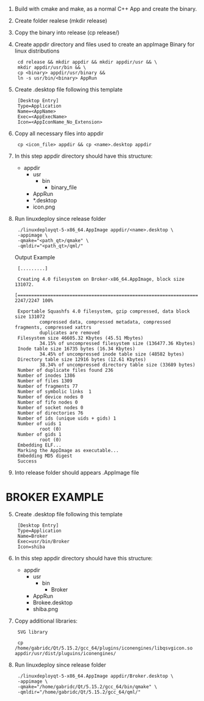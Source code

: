 
1. Build with cmake and make, as a normal C++ App and create the binary.
2. Create folder realese (mkdir release)
3. Copy the binary into release (cp <binary> release/)
4. Create appdir directory and files used to create an appImage Binary for linux distributions

        cd release && mkdir appdir && mkdir appdir/usr && \
        mkdir appdir/usr/bin && \ 
        cp <binary> appdir/usr/binary &&
        ln -s usr/bin/<binary> AppRun

5. Create .desktop file following this template

        [Desktop Entry]
        Type=Application
        Name=<AppName>
        Exec=<AppExecName>
        Icon=<AppIconName_No_Extension>

6. Copy all necessary files into appdir
        
        cp <icon_file> appdir && cp <name>.desktop appdir


7. In this step appdir directory should have this structure:

    - appdir
        - usr
            - bin
                - binary_file
        - AppRun
        - *.desktop
        - icon.png

8. Run linuxdeploy since release folder
        
        ./linuxdeployqt-5-x86_64.AppImage appdir/<name>.desktop \ 
        -appimage \ 
        -qmake="<path_qt>/qmake" \ 
        -qmldir="<path_qt>/qml/"

    Output Example

        [.........]
        
        Creating 4.0 filesystem on Broker-x86_64.AppImage, block size 131072.
        [=================================================================================================\] 2247/2247 100%

        Exportable Squashfs 4.0 filesystem, gzip compressed, data block size 131072
                compressed data, compressed metadata, compressed fragments, compressed xattrs
                duplicates are removed
        Filesystem size 46605.32 Kbytes (45.51 Mbytes)
                34.15% of uncompressed filesystem size (136477.36 Kbytes)
        Inode table size 16735 bytes (16.34 Kbytes)
                34.45% of uncompressed inode table size (48582 bytes)
        Directory table size 12916 bytes (12.61 Kbytes)
                38.34% of uncompressed directory table size (33689 bytes)
        Number of duplicate files found 236
        Number of inodes 1386
        Number of files 1309
        Number of fragments 77
        Number of symbolic links  1
        Number of device nodes 0
        Number of fifo nodes 0
        Number of socket nodes 0
        Number of directories 76
        Number of ids (unique uids + gids) 1
        Number of uids 1
                root (0)
        Number of gids 1
                root (0)
        Embedding ELF...
        Marking the AppImage as executable...
        Embedding MD5 digest
        Success


9.  Into release folder should appears .AppImage file


#
# BROKER EXAMPLE

5. Create .desktop file following this template

        [Desktop Entry]
        Type=Application
        Name=Broker
        Exec=usr/bin/Broker
        Icon=shiba
7. In this step appdir directory should have this structure:

    - appdir
        - usr
            - bin
                - Broker
        - AppRun
        - Brokee.desktop
        - shiba.png

8. Copy additional libraries: 

        SVG library
  
        cp /home/gabridc/Qt/5.15.2/gcc_64/plugins/iconengines/libqsvgicon.so  appdir/usr/dist/pluguins/iconengines/

9. Run linuxdeploy since release folder
        
        ./linuxdeployqt-5-x86_64.AppImage appdir/Broker.desktop \ 
        -appimage \ 
        -qmake="/home/gabridc/Qt/5.15.2/gcc_64/bin/qmake" \ 
        -qmldir="/home/gabridc/Qt/5.15.2/gcc_64/qml/"
       